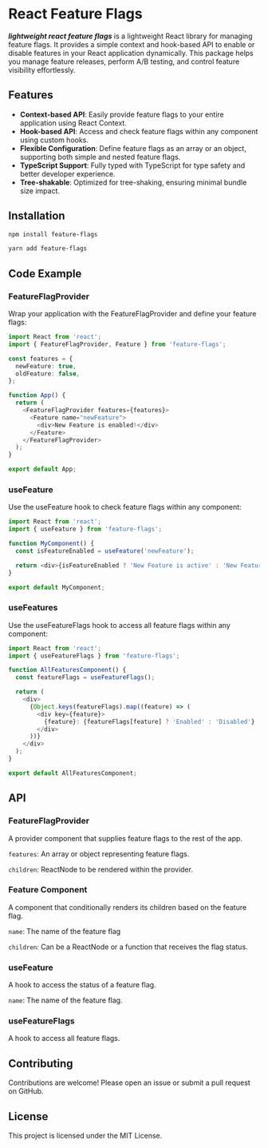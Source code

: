 # React Feature Flags

**_lightweight react feature flags_** is a lightweight React library for managing feature flags. It provides a simple context and hook-based API to enable or disable features in your React application dynamically. This package helps you manage feature releases, perform A/B testing, and control feature visibility effortlessly.

## Features

- **Context-based API**: Easily provide feature flags to your entire application using React Context.
- **Hook-based API**: Access and check feature flags within any component using custom hooks.
- **Flexible Configuration**: Define feature flags as an array or an object, supporting both simple and nested feature flags.
- **TypeScript Support**: Fully typed with TypeScript for type safety and better developer experience.
- **Tree-shakable**: Optimized for tree-shaking, ensuring minimal bundle size impact.

## Installation

```bash
npm install feature-flags
```

```bash
yarn add feature-flags
```

## Code Example

### FeatureFlagProvider

Wrap your application with the FeatureFlagProvider and define your feature flags:

```typescript
import React from 'react';
import { FeatureFlagProvider, Feature } from 'feature-flags';

const features = {
  newFeature: true,
  oldFeature: false,
};

function App() {
  return (
    <FeatureFlagProvider features={features}>
      <Feature name="newFeature">
        <div>New Feature is enabled!</div>
      </Feature>
    </FeatureFlagProvider>
  );
}

export default App;
```

### useFeature

Use the useFeature hook to check feature flags within any component:

```typescript
import React from 'react';
import { useFeature } from 'feature-flags';

function MyComponent() {
  const isFeatureEnabled = useFeature('newFeature');

  return <div>{isFeatureEnabled ? 'New Feature is active' : 'New Feature is not active'}</div>;
}

export default MyComponent;
```

### useFeatures

Use the useFeatureFlags hook to access all feature flags within any component:

```typescript
import React from 'react';
import { useFeatureFlags } from 'feature-flags';

function AllFeaturesComponent() {
  const featureFlags = useFeatureFlags();

  return (
    <div>
      {Object.keys(featureFlags).map((feature) => (
        <div key={feature}>
          {feature}: {featureFlags[feature] ? 'Enabled' : 'Disabled'}
        </div>
      ))}
    </div>
  );
}

export default AllFeaturesComponent;
```

## API

### FeatureFlagProvider

A provider component that supplies feature flags to the rest of the app.

`features`: An array or object representing feature flags.

`children`: ReactNode to be rendered within the provider.

### Feature Component

A component that conditionally renders its children based on the feature flag.

`name`: The name of the feature flag

`children`: Can be a ReactNode or a function that receives the flag status.

### useFeature

A hook to access the status of a feature flag.

`name`: The name of the feature flag.

### useFeatureFlags

A hook to access all feature flags.

## Contributing

Contributions are welcome! Please open an issue or submit a pull request on GitHub.

## License

This project is licensed under the MIT License.
